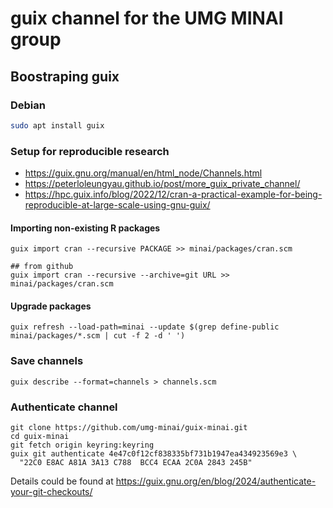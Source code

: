 # guix channel for the UMG MINAI group

## Boostraping guix

### Debian

```bash
sudo apt install guix
```

### Setup for reproducible research

- https://guix.gnu.org/manual/en/html_node/Channels.html
- https://peterloleungyau.github.io/post/more_guix_private_channel/
- https://hpc.guix.info/blog/2022/12/cran-a-practical-example-for-being-reproducible-at-large-scale-using-gnu-guix/

#### Importing non-existing R packages

```
guix import cran --recursive PACKAGE >> minai/packages/cran.scm

## from github
guix import cran --recursive --archive=git URL >> minai/packages/cran.scm
```

#### Upgrade packages

```
guix refresh --load-path=minai --update $(grep define-public minai/packages/*.scm | cut -f 2 -d ' ')
```

### Save channels

```
guix describe --format=channels > channels.scm
```

### Authenticate channel

```
git clone https://github.com/umg-minai/guix-minai.git
cd guix-minai
git fetch origin keyring:keyring
guix git authenticate 4e47c0f12cf838335bf731b1947ea434923569e3 \
  "22C0 E8AC A81A 3A13 C788  BCC4 ECAA 2C0A 2843 245B"
```

Details could be found at https://guix.gnu.org/en/blog/2024/authenticate-your-git-checkouts/
